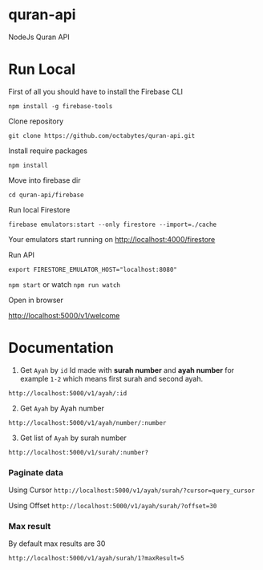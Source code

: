 # quran-api

NodeJs Quran API

# Run Local

First of all you should have to install the Firebase CLI

`npm install -g firebase-tools`

Clone repository

`git clone https://github.com/octabytes/quran-api.git`

Install require packages

`npm install`

Move into firebase dir

`cd quran-api/firebase`

Run local Firestore

`firebase emulators:start --only firestore --import=./cache`

Your emulators start running on [http://localhost:4000/firestore](http://localhost:4000/firestore)

Run API

`export FIRESTORE_EMULATOR_HOST="localhost:8080"`

`npm start` or watch `npm run watch`

Open in browser

[http://localhost:5000/v1/welcome](http://localhost:5000/v1/welcome)

# Documentation

1. Get `Ayah` by `id`
   Id made with **surah number** and **ayah number** for example `1-2` which means
   first surah and second ayah.

`http://localhost:5000/v1/ayah/:id`

2. Get `Ayah` by Ayah number

`http://localhost:5000/v1/ayah/number/:number`

3. Get list of `Ayah` by surah number

`http://localhost:5000/v1/surah/:number?`

### Paginate data

Using Cursor
`http://localhost:5000/v1/ayah/surah/?cursor=query_cursor`

Using Offset
`http://localhost:5000/v1/ayah/surah/?offset=30`

### Max result

By default max results are 30

`http://localhost:5000/v1/ayah/surah/1?maxResult=5`
